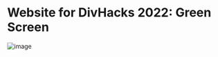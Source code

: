 # Website for DivHacks 2022: Green Screen
![image](https://github.com/jacklynchiaentsai/2022-divhacks/assets/101374527/85fbfa33-2e06-444c-952f-022c3b937cb7)
